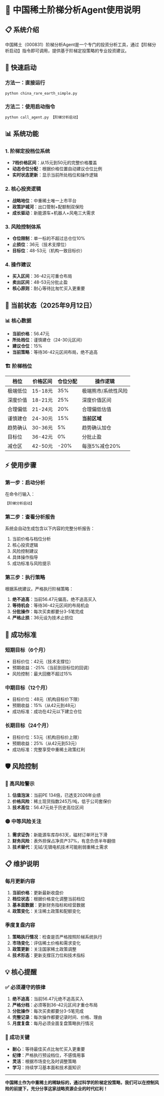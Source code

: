# 🎯 中国稀土阶梯分析Agent使用说明

## 📋 系统介绍

中国稀土（000831）阶梯分析Agent是一个专门的投资分析工具，通过【阶梯分析启动】指令即可调用，提供基于阶梯定投策略的专业投资建议。

## 🚀 快速启动

### 方法一：直接运行
```bash
python china_rare_earth_simple.py
```

### 方法二：使用启动指令
```bash
python call_agent.py 【阶梯分析启动】
```

## 📊 系统功能

### 1. 阶梯定投档位系统
- **7档价格区间**：从15元到50元的完整价格覆盖
- **动态仓位分配**：根据价格位置自动建议仓位比例
- **实时状态更新**：显示当前所处档位和操作逻辑

### 2. 核心投资逻辑
- **战略地位**：中重稀土唯一上市平台
- **政策护城河**：出口管制+配额制双保险
- **成长驱动**：新能源车+机器人+风电三大需求

### 3. 风险控制体系
- **仓位限制**：单一标的不超过总仓位10%
- **止损位**：36元（技术支撑位）
- **目标位**：48-53元（机构一致目标价）

### 4. 操作建议
- **买入区间**：36-42元可重仓布局
- **卖出区间**：48-53元分批止盈
- **核心原则**：耐心等待比匆忙买入更重要

## 🎯 当前状态（2025年9月12日）

### 📊 核心数据
- **当前价格**：56.47元
- **所处档位**：谨慎建仓（24-30元区间）
- **建议仓位**：15%
- **当前策略**：等待36-42元区间布局，绝不追高

### 🏗️ 阶梯档位
| 档位 | 价格区间 | 仓位分配 | 操作逻辑 |
|-----|---------|----------|----------|
| 极端低位 | 15-18元 | 35% | 极端熊市/系统性风险 |
| 深度价值 | 18-21元 | 25% | 深度价值区间 |
| 合理偏低 | 21-24元 | 20% | 合理偏低估值 |
| 谨慎建仓 | 24-30元 | 15% | **当前区域** |
| 趋势确认 | 30-36元 | 5% | 趋势确认加仓 |
| 目标位 | 36-42元 | 0% | 分批止盈 |
| 减仓区 | 42-50元 | -20% | 每涨5%减仓20% |

## ⚡ 使用步骤

### 第一步：启动分析
在命令行输入：
```bash
【阶梯分析启动】
```

### 第二步：查看分析报告
系统会自动生成包含以下内容的完整分析报告：
1. 当前价格与档位分析
2. 核心投资逻辑
3. 风险控制建议
4. 具体操作指导
5. 成功标准与风险提示

### 第三步：执行策略
根据系统建议，严格执行阶梯策略：
1. **绝不追高**：当前56.47元偏高，绝不追高买入
2. **等待机会**：等待36-42元区间的布局机会
3. **分批操作**：每次买卖都要分3-5笔完成
4. **严格止损**：36元设为技术止损位

## 🎯 成功标准

### 短期目标（6个月）
- 目标价位：42元（技术支撑位）
- 预期收益：-25%（当前到目标位的回调）
- 风险控制：最大回撤不超过15%

### 中期目标（12个月）
- 目标价位：48元（机构目标价下限）
- 预期收益：15%（从42元到48元）
- 成功标准：成功在42元以下建立仓位

### 长期目标（24个月）
- 目标价位：53元（机构目标价上限）
- 预期收益：25%（从42元到53元）
- 成功标准：完整享受中重稀土政策红利

## 🛡️ 风险控制

### 🔴 高风险警示
1. **估值泡沫**：当前PE 134倍，已透支2026年业绩
2. **价格风险**：稀土现货指数245万/吨，低于公司套保价
3. **技术高位**：56.47元处于历史高位区间

### 🟡 中等风险关注
1. **需求证伪**：新能源车库存63天，磁材订单环比下滑
2. **财务风险**：表外担保占净资产37%，有息负债半年翻倍
3. **技术替代**：无铽/无镝电机技术可能削弱重稀土需求

## 📋 维护说明

### 每月更新内容
1. **当前价格**：更新最新收盘价
2. **档位状态**：根据价格变化调整当前档位
3. **基本面数据**：更新财务指标和经营数据
4. **政策变化**：关注稀土政策和配额变化

### 季度复盘内容
1. **策略执行情况**：检查是否严格按照阶梯系统执行
2. **市场变化**：评估稀土价格和需求变化
3. **政策更新**：关注国家稀土政策调整
4. **技术形态**：更新支撑压力位和技术指标

## 💡 核心提醒

### ✅ 必须遵守的铁律
1. **绝不追高**：当前56.47元绝不追高买入
2. **严格分档**：必须等到36-42元区间才重仓布局
3. **分批操作**：每次买卖都要分3-5笔完成
4. **完整记录**：每次操作都要记录时间、价格、理由
5. **月度复盘**：每月必须全面复盘策略执行情况

### 🎯 成功关键
- **耐心**：等待最佳买点比匆忙买入更重要
- **纪律**：严格执行预设档位，不感情用事
- **灵活**：根据市场变化及时调整策略
- **学习**：持续学习基本面和技术面知识

---

**中国稀土作为中重稀土的稀缺标的，通过科学的阶梯定投策略，我们可以在控制风险的前提下，充分分享这家战略资源企业的时代红利！**